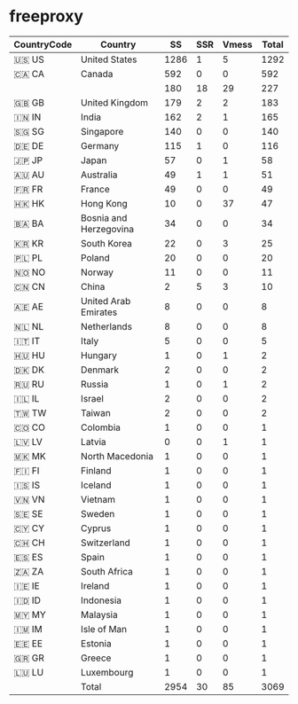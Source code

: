 # freeproxy

|CountryCode|Country|SS|SSR|Vmess|Total|
|  ----  | ----  |  ----  | ----  |  ----  | ----  |
|🇺🇸 US|United States|1286|1|5|1292|
|🇨🇦 CA|Canada|592|0|0|592|
| ||180|18|29|227|
|🇬🇧 GB|United Kingdom|179|2|2|183|
|🇮🇳 IN|India|162|2|1|165|
|🇸🇬 SG|Singapore|140|0|0|140|
|🇩🇪 DE|Germany|115|1|0|116|
|🇯🇵 JP|Japan|57|0|1|58|
|🇦🇺 AU|Australia|49|1|1|51|
|🇫🇷 FR|France|49|0|0|49|
|🇭🇰 HK|Hong Kong|10|0|37|47|
|🇧🇦 BA|Bosnia and Herzegovina|34|0|0|34|
|🇰🇷 KR|South Korea|22|0|3|25|
|🇵🇱 PL|Poland|20|0|0|20|
|🇳🇴 NO|Norway|11|0|0|11|
|🇨🇳 CN|China|2|5|3|10|
|🇦🇪 AE|United Arab Emirates|8|0|0|8|
|🇳🇱 NL|Netherlands|8|0|0|8|
|🇮🇹 IT|Italy|5|0|0|5|
|🇭🇺 HU|Hungary|1|0|1|2|
|🇩🇰 DK|Denmark|2|0|0|2|
|🇷🇺 RU|Russia|1|0|1|2|
|🇮🇱 IL|Israel|2|0|0|2|
|🇹🇼 TW|Taiwan|2|0|0|2|
|🇨🇴 CO|Colombia|1|0|0|1|
|🇱🇻 LV|Latvia|0|0|1|1|
|🇲🇰 MK|North Macedonia|1|0|0|1|
|🇫🇮 FI|Finland|1|0|0|1|
|🇮🇸 IS|Iceland|1|0|0|1|
|🇻🇳 VN|Vietnam|1|0|0|1|
|🇸🇪 SE|Sweden|1|0|0|1|
|🇨🇾 CY|Cyprus|1|0|0|1|
|🇨🇭 CH|Switzerland|1|0|0|1|
|🇪🇸 ES|Spain|1|0|0|1|
|🇿🇦 ZA|South Africa|1|0|0|1|
|🇮🇪 IE|Ireland|1|0|0|1|
|🇮🇩 ID|Indonesia|1|0|0|1|
|🇲🇾 MY|Malaysia|1|0|0|1|
|🇮🇲 IM|Isle of Man|1|0|0|1|
|🇪🇪 EE|Estonia|1|0|0|1|
|🇬🇷 GR|Greece|1|0|0|1|
|🇱🇺 LU|Luxembourg|1|0|0|1|
||Total|2954|30|85|3069|
